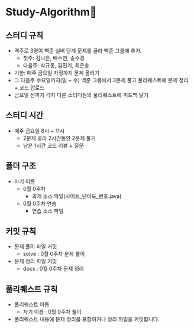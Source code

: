 # Study-Algorithm📔

## 스터디 규칙
* 격주로 3명이 백준 실버 단계 문제를 골라 백준 그룹에 추가. 
    * 첫주: 김나은, 배수연, 송수경
    * 다음주: 박규동, 김민기, 최은송
* 기한: 매주 금요일 자정까지 문제 올리기 
* 그 다음주 수요일까지(일 ~ 수) 백준 그룹에서 3문제 풀고 풀리퀘스트에 문제 정리 + 코드 업로드
* 금요일 전까지 각자 다른 스터디원의 풀리퀘스트에 피드백 달기 


## 스터디 시간
* 매주 금요일 8시 ~ 11시
    * 2문제 골라 2시간동안 2문제 풀기
    * 남은 1시간 코드 리뷰 + 질문
    
    
## 폴더 구조 
* 자기 이름
   * 0월 0주차
     * 과제 소스 파일(사이트_난이도_번호.java)
   * 0월 0주차 연습
     * 연습 소스 파일

## 커밋 규칙
* 문제 풀이 파일 커밋
   * solve : 0월 0주차 문제 풀이
* 문제 정리 파일 커밋
   * docs : 0월 0주차 문제 정리

## 풀리퀘스트 규칙
* 풀리퀘스트 이름
   * 자기 이름 : 0월 0주차 풀이
* 풀리퀘스트 내용에 문제 정리를 포함하거나 정리 파일을 커밋합니다.

